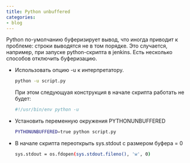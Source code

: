 ```yaml
---
title: Python unbuffered
categories:
- blog
---
```


Python по-умолчанию буферизирует вывод, что иногда приводит к проблеме: строки
выводятся не в том порядке. Это случается, например, при запуске python-скрипта
в jenkins. Есть несколько способов отключить буферизацию.

* Использовать опцию -u к интерпретатору.

  ```bash
  python -u script.py
  ```

  При этом следующуая конструкция в начале скрипта работать не будет:

  ```bash
  #!/usr/bin/env python -u
  ```

* Установить переменную окружения PYTHONUNBUFFERED

  ```bash
  PYTHONUNBUFFERED=true python script.py
  ```

* В начале скрипта переоткрыть sys.stdout с размером буфера = 0

  ```bash
  sys.stdout = os.fdopen(sys.stdout.fileno(), 'w', 0)
  ```
